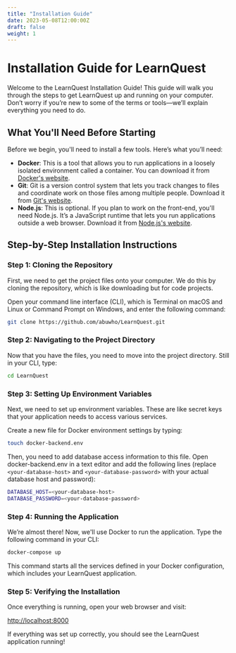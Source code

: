 ```yaml
---
title: "Installation Guide"
date: 2023-05-08T12:00:00Z
draft: false
weight: 1
---
```


# Installation Guide for LearnQuest

Welcome to the LearnQuest Installation Guide! This guide will walk you through the steps to get LearnQuest up and running on your computer. Don’t worry if you’re new to some of the terms or tools—we’ll explain everything you need to do.

## What You'll Need Before Starting

Before we begin, you'll need to install a few tools. Here’s what you’ll need:

- **Docker**: This is a tool that allows you to run applications in a loosely isolated environment called a container. You can download it from [Docker's website](https://www.docker.com/products/docker-desktop).
- **Git**: Git is a version control system that lets you track changes to files and coordinate work on those files among multiple people. Download it from [Git's website](https://git-scm.com/downloads).
- **Node.js**: This is optional. If you plan to work on the front-end, you'll need Node.js. It’s a JavaScript runtime that lets you run applications outside a web browser. Download it from [Node.js's website](https://nodejs.org/en/).

## Step-by-Step Installation Instructions

### Step 1: Cloning the Repository
First, we need to get the project files onto your computer. We do this by cloning the repository, which is like downloading but for code projects.

Open your command line interface (CLI), which is Terminal on macOS and Linux or Command Prompt on Windows, and enter the following command:

```bash
git clone https://github.com/abuwho/LearnQuest.git
```

### Step 2: Navigating to the Project Directory
Now that you have the files, you need to move into the project directory. Still in your CLI, type:

```bash
cd LearnQuest
```

### Step 3: Setting Up Environment Variables
Next, we need to set up environment variables. These are like secret keys that your application needs to access various services.

Create a new file for Docker environment settings by typing:

```bash
touch docker-backend.env
```

Then, you need to add database access information to this file. Open docker-backend.env in a text editor and add the following lines (replace `<your-database-host>` and `<your-database-password>` with your actual database host and password):

```bash
DATABASE_HOST=<your-database-host>
DATABASE_PASSWORD=<your-database-password>
```

### Step 4: Running the Application
We’re almost there! Now, we'll use Docker to run the application. Type the following command in your CLI:

```bash
docker-compose up
```

This command starts all the services defined in your Docker configuration, which includes your LearnQuest application.

### Step 5: Verifying the Installation
Once everything is running, open your web browser and visit:

[http://localhost:8000](http://localhost:8000)

If everything was set up correctly, you should see the LearnQuest application running!